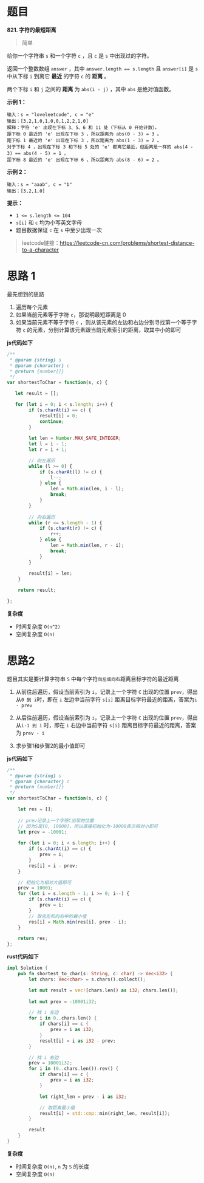 # 题目

**821. 字符的最短距离**

>简单

给你一个字符串 `s` 和一个字符 `c` ，且 `c` 是 `s` 中出现过的字符。

返回一个整数数组 `answer` ，其中 `answer.length == s.length` 且 `answer[i]` 是 `s` 中从下标 `i` 到离它 **最近** 的字符 `c` 的 **距离** 。

两个下标 `i` 和 `j` 之间的 **距离** 为 `abs(i - j)` ，其中 `abs` 是绝对值函数。

 

**示例 1：**

```
输入：s = "loveleetcode", c = "e"
输出：[3,2,1,0,1,0,0,1,2,2,1,0]
解释：字符 'e' 出现在下标 3、5、6 和 11 处（下标从 0 开始计数）。
距下标 0 最近的 'e' 出现在下标 3 ，所以距离为 abs(0 - 3) = 3 。
距下标 1 最近的 'e' 出现在下标 3 ，所以距离为 abs(1 - 3) = 2 。
对于下标 4 ，出现在下标 3 和下标 5 处的 'e' 都离它最近，但距离是一样的 abs(4 - 3) == abs(4 - 5) = 1 。
距下标 8 最近的 'e' 出现在下标 6 ，所以距离为 abs(8 - 6) = 2 。
```

**示例 2：**

```
输入：s = "aaab", c = "b"
输出：[3,2,1,0]
```

 

**提示：**

- `1 <= s.length <= 104`
- `s[i]` 和 `c` 均为小写英文字母
- 题目数据保证 `c` 在 `s` 中至少出现一次

>leetcode链接：https://leetcode-cn.com/problems/shortest-distance-to-a-character



# 思路 1

最先想到的思路

1. 遍历每个元素
2. 如果当前元素等于字符 `c`，那说明最短距离是 0 
3. 如果当前元素不等于字符 `c` ，则从该元素的左边和右边分别寻找第一个等于字符 `c` 的元素，分别计算该元素跟当前元素索引的距离，取其中小的即可



**js代码如下**

```js
/**
 * @param {string} s
 * @param {character} c
 * @return {number[]}
 */
var shortestToChar = function(s, c) {

   let result = [];

   for (let i = 0; i < s.length; i++) {
        if (s.charAt(i) == c) {
            result[i] = 0;
            continue;
        }
     
        let len = Number.MAX_SAFE_INTEGER;
        let l = i - 1;
        let r = i + 1;

        // 向左遍历
        while (l >= 0) {
            if (s.charAt(l) != c) {
                l--;
            } else {
                len = Math.min(len, i - l);
                break;
            }
        }
        
        // 向右遍历
        while (r <= s.length - 1) {
            if (s.charAt(r) != c) {
                r++;
            } else {
                len = Math.min(len, r - i);
                break;
            }
        }
            
        result[i] = len;
    }

    return result;

};
```



**复杂度**

* 时间复杂度 `O(n^2)`
* 空间复杂度 `O(n)`



# 思路2

题目其实是要计算字符串 `S` 中每个字符`向左或向右`距离目标字符的最近距离

1. 从前往后遍历，假设当前索引为 `i`，记录上一个字符 `C` 出现的位置 `prev`，得出从`0 到 i`时，即在 `i` 左边中当前字符 `s[i]` 距离目标字符最近的距离，答案为`i - prev`

2. 从后往前遍历，假设当前索引为 `i`，记录上一个字符 `C` 出现的位置 `prev`，得出从`i-1 到 i` 时，即在 `i` 右边中当前字符 `s[i]` 距离目标字符最近的距离，答案为 `prev - i`

3. 求步骤1和步骤2的最小值即可

   

**js代码如下**

```javascript
/**
 * @param {string} s
 * @param {character} c
 * @return {number[]}
 */
var shortestToChar = function(s, c) {

    let res = [];
    
    // prev记录上一个字符C出现的位置
    // 因为S是[0, 10000]，所以直接初始化为-10000表示相对小即可
    let prev = -10001;
    
    for (let i = 0; i < s.length; i++) {
        if (s.charAt(i) == c) {
            prev = i;
        }
        res[i] = i - prev;
    }

    // 初始化为相对大值即可
    prev = 10001;
    for (let i = s.length - 1; i >= 0; i--) {
        if (s.charAt(i) == c) {
            prev = i;
        }
        // 取向左和向右中的最小值
        res[i] = Math.min(res[i], prev - i);
    }

    return res;
};
```

**rust代码如下**

```rust
impl Solution {  
    pub fn shortest_to_char(s: String, c: char) -> Vec<i32> {
        let chars: Vec<char> = s.chars().collect();

        let mut result = vec![chars.len() as i32; chars.len()];
  
        let mut prev = -10001i32;

        // 找 i 左边
        for i in 0..chars.len() {
            if chars[i] == c {
                prev = i as i32;
            }
            result[i] = i as i32 - prev;
        }

        // 找 i 右边
        prev = 10001i32;
        for i in (0..chars.len()).rev() {
            if chars[i] == c {
                prev = i as i32;
            }

            let right_len = prev - i as i32;

            // 取距离最小值
            result[i] = std::cmp::min(right_len, result[i]);
        }

        result
    }
}
```



**复杂度**

* 时间复杂度 `O(n)`,  `n` 为 `S` 的长度
* 空间复杂度 `O(n)`

